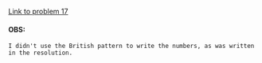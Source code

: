 [Link to problem 17](https://projecteuler.net/index.php?section=problems&id=17)

#### OBS:
    I didn't use the British pattern to write the numbers, as was written in the resolution.
